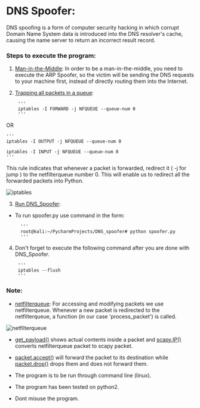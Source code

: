 # DNS Spoofer:
DNS spoofing is a form of computer security hacking in which corrupt 
Domain Name System data is introduced into the DNS resolver's cache, 
causing the name server to return an incorrect result record.

### Steps to execute the program:

1. <ins> Man-in-the-Middle</ins>: In order to be a man-in-the-middle, you 
need to execute the ARP Spoofer, so the victim will be sending the 
DNS requests to your machine first, instead of directly routing them
into the Internet.
 
2. <ins> Trapping all packets in a queue</ins>:

		''' 
		iptables -I FORWARD -j NFQUEUE --queue-num 0
		'''

OR 

	''' 
	iptables -I OUTPUT -j NFQUEUE --queue-num 0

	iptables -I INPUT -j NFQUEUE --queue-num 0
	'''

This rule indicates that whenever a packet is forwarded, redirect it 
( -j for jump ) to the netfilterqueue number 0. This will enable us 
to redirect all the forwarded packets into Python. 

![iptables](https://user-images.githubusercontent.com/68290275/90950646-39c6f900-e471-11ea-8e44-27c3175a433f.jpg)


3. <ins>Run DNS_Spoofer</ins>:

- To run spoofer.py use command in the form:
   
		'''
		root@kali:~/PycharmProjects/DNS_spoofer# python spoofer.py
		'''
   
4. Don't forget to execute the following command after you are done with 
DNS_Spoofer.

		'''
		iptables --flush
		'''
   
### Note:
- <ins>netfilterqueue</ins>: For accessing and modifying packets we use netfilterqueue. Whenever
a new packet is redirected to the netfilterqueue, a function (in our
case 'process_packet') is called.

![netfilterqueue](https://user-images.githubusercontent.com/68290275/90950784-9a0a6a80-e472-11ea-85d5-c1c41a3dd09e.jpg)


- <ins>get_payload()</ins> shows actual contents inside a packet and <ins>scapy.IP()</ins> converts netfilterqueue packet
to scapy packet.
- <ins>packet.accept()</ins> will forward the packet to its destination while <ins>packet.drop()</ins>
 drops them and does not forward them.
 
- The program is to be run through command line (linux).
- The program has been tested on python2.
- Dont misuse the program.
